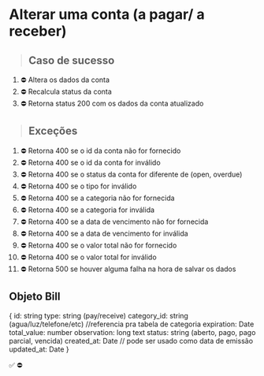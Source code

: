 # Alterar uma conta (a pagar/ a receber)

> ## Caso de sucesso

1. ⛔ Altera os dados da conta
2. ⛔ Recalcula status da conta
3. ⛔ Retorna status 200 com os dados da conta atualizado

> ## Exceções
1. ⛔ Retorna 400 se o id da conta não for fornecido
2. ⛔ Retorna 400 se o id da conta for inválido
3. ⛔ Retorna 400 se o status da conta for diferente de (open, overdue)
4. ⛔ Retorna 400 se o tipo for inválido
5. ⛔ Retorna 400 se a categoria não for fornecida
6. ⛔ Retorna 400 se a categoria for inválida
7. ⛔ Retorna 400 se a data de vencimento não for fornecida
8. ⛔ Retorna 400 se a data de vencimento for inválida
9. ⛔ Retorna 400 se o valor total não for fornecido
10. ⛔ Retorna 400 se o valor total for inválido
11. ⛔ Retorna 500 se houver alguma falha na hora de salvar os dados


## Objeto Bill
{
  	id: string
    type: string (pay/receive)
    category_id: string (agua/luz/telefone/etc) //referencia pra tabela de categoria
    expiration: Date
    total_value: number
    observation: long text
    status: string (aberto, pago, pago parcial, vencida)
    created_at: Date // pode ser usado como data de emissão
    updated_at: Date
}

✅
⛔